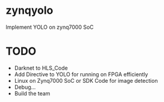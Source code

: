 # zynqyolo
Implement YOLO on zynq7000 SoC
# TODO
- Darknet to HLS_Code
- Add Directive to YOLO for running on FPGA efficiently
- Linux on Zynq7000 SoC or SDK Code for image detection
- Debug...
- Build the team
